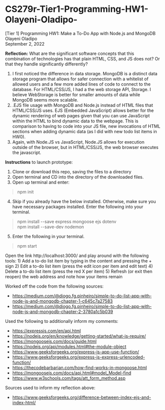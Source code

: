 # CS279r-Tier1-Programming-HW1-Olayeni-Oladipo-

[Tier 1] Programming HW1: Make a To-Do App with Node.js and MongoDB <br />
Olayeni Oladipo <br />
September 2, 2022 <br />

**Reflection:** What are the significant software concepts that this combination of technologies has that plain HTML, CSS, and JS does not? Or that they handle significantly differently?

1) I first noticed the difference in data storage. MongoDB is a distinct data storage program that allows for safer connection with a whitelist of allowed users and a few more added lines of code to connect to the database. For HTML/CSS/JS, I had a the web storage API, Storage. I believe WebStorage is better for smaller amounts of data while MongoDB seems more scalable.
2) .EJS file usage with MongoDB and Node.js instead of HTML files that HTML/CSS/JS uses. EJS (Embedded JavaScript) allows better for the dynamic rendering of web pages given that you can use JavaScript within the HTML to bind dynamic data to the webpage. This is comparison to having to code into your JS file, new invocations of HTML sections when adding dynamic data (as I did with new todo list items in HW0).
3) Again, with Node.JS vs JavaScript, Node.JS allows for execution outside of the browser, but in HTML/CSS/JS, the web browser executes the javascript.

**Instructions** to launch prototype:

1) Clone or download this repo, saving the files to a directory
2) Open terminal and CD into the directory of the downloaded files.
3) Open up terminal and enter:
> npm init
4) Skip if you already have the below installed. Otherwise, make sure you have necessary packages installed. Enter the following into your terminal.
> npm install --save express mongoose ejs dotenv  <br />
> npm install --save-dev nodemon
5) Enter the following in your terminal.
> npm start

Open the link http://localhost:3000/ and play around with the following tools:
    1) Add a to-do list item by typing in the content and pressing the + sign
    2) Edit a to-do list item (press the edit icon per item and edit text)
    4) Delete a to-do list item (press the red X per item)
    5) Refresh (or exit then reopen) the web address and note how your items remain

Worked off the code from the following sources:
- https://medium.com/@diogo.fg.pinheiro/simple-to-do-list-app-with-node-js-and-mongodb-chapter-1-c645c7a27583 <br />
- https://medium.com/@diogo.fg.pinheiro/simple-to-do-list-app-with-node-js-and-mongodb-chapter-2-3780a1c5b039 <br />

Used the following to additionally inform my comments:
- https://expressjs.com/en/api.html <br />
- https://nodejs.org/en/knowledge/getting-started/what-is-require/ <br />
- https://mongoosejs.com/docs/guide.html <br />
- https://nodejs.org/api/modules.html#the-module-object <br />
- https://www.geeksforgeeks.org/express-js-app-use-function/ <br />
- https://www.geeksforgeeks.org/express-js-express-urlencoded-function/  <br />
- https://thecodebarbarian.com/how-find-works-in-mongoose.html  <br />
- https://mongoosejs.com/docs/api.html#model_Model-find  <br />
- https://www.w3schools.com/tags/att_form_method.asp

Sources used to inform my reflection above:
- https://www.geeksforgeeks.org/difference-between-index-ejs-and-index-html/ <br />
